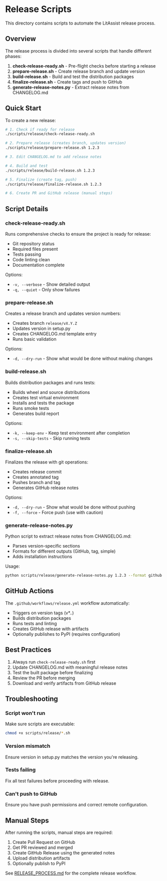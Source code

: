 # Release Scripts

This directory contains scripts to automate the LitAssist release process.

## Overview

The release process is divided into several scripts that handle different phases:

1. **check-release-ready.sh** - Pre-flight checks before starting a release
2. **prepare-release.sh** - Create release branch and update version
3. **build-release.sh** - Build and test the distribution packages
4. **finalize-release.sh** - Create tags and push to GitHub
5. **generate-release-notes.py** - Extract release notes from CHANGELOG.md

## Quick Start

To create a new release:

```bash
# 1. Check if ready for release
./scripts/release/check-release-ready.sh

# 2. Prepare release (creates branch, updates version)
./scripts/release/prepare-release.sh 1.2.3

# 3. Edit CHANGELOG.md to add release notes

# 4. Build and test
./scripts/release/build-release.sh 1.2.3

# 5. Finalize (create tag, push)
./scripts/release/finalize-release.sh 1.2.3

# 6. Create PR and GitHub release (manual steps)
```

## Script Details

### check-release-ready.sh

Runs comprehensive checks to ensure the project is ready for release:
- Git repository status
- Required files present
- Tests passing
- Code linting clean
- Documentation complete

Options:
- `-v, --verbose` - Show detailed output
- `-q, --quiet` - Only show failures

### prepare-release.sh

Creates a release branch and updates version numbers:
- Creates branch `release/vX.Y.Z`
- Updates version in setup.py
- Creates CHANGELOG.md template entry
- Runs basic validation

Options:
- `-d, --dry-run` - Show what would be done without making changes

### build-release.sh

Builds distribution packages and runs tests:
- Builds wheel and source distributions
- Creates test virtual environment
- Installs and tests the package
- Runs smoke tests
- Generates build report

Options:
- `-k, --keep-env` - Keep test environment after completion
- `-s, --skip-tests` - Skip running tests

### finalize-release.sh

Finalizes the release with git operations:
- Creates release commit
- Creates annotated tag
- Pushes branch and tag
- Generates GitHub release notes

Options:
- `-d, --dry-run` - Show what would be done without pushing
- `-f, --force` - Force push (use with caution)

### generate-release-notes.py

Python script to extract release notes from CHANGELOG.md:
- Parses version-specific sections
- Formats for different outputs (GitHub, tag, simple)
- Adds installation instructions

Usage:
```bash
python scripts/release/generate-release-notes.py 1.2.3 --format github
```

## GitHub Actions

The `.github/workflows/release.yml` workflow automatically:
- Triggers on version tags (v*.*.*)
- Builds distribution packages
- Runs tests and linting
- Creates GitHub release with artifacts
- Optionally publishes to PyPI (requires configuration)

## Best Practices

1. Always run `check-release-ready.sh` first
2. Update CHANGELOG.md with meaningful release notes
3. Test the built package before finalizing
4. Review the PR before merging
5. Download and verify artifacts from GitHub release

## Troubleshooting

### Script won't run
Make sure scripts are executable:
```bash
chmod +x scripts/release/*.sh
```

### Version mismatch
Ensure version in setup.py matches the version you're releasing.

### Tests failing
Fix all test failures before proceeding with release.

### Can't push to GitHub
Ensure you have push permissions and correct remote configuration.

## Manual Steps

After running the scripts, manual steps are required:

1. Create Pull Request on GitHub
2. Get PR reviewed and merged
3. Create GitHub Release using the generated notes
4. Upload distribution artifacts
5. Optionally publish to PyPI

See [RELEASE_PROCESS.md](../../RELEASE_PROCESS.md) for the complete release workflow.
